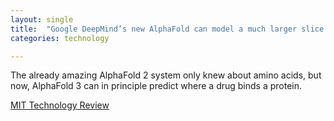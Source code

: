 ```yaml
---
layout: single
title:  "Google DeepMind’s new AlphaFold can model a much larger slice of biological life"
categories: technology

---
```

The already amazing AlphaFold 2 system only knew about amino acids, but now, AlphaFold 3 can in principle predict where a drug binds a protein. 

[MIT Technology Review](https://www.technologyreview.com/2024/05/08/1092183/google-deepminds-new-alphafold-can-model-a-much-larger-slice-of-biological-life/)